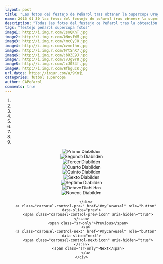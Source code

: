 ```yaml
---
layout: post
title: "Las fotos del festejo de Peñarol tras obtener la Supercopa Uruguaya"
name: 2018-01-30-las-fotos-del-festejo-de-peñarol-tras-obtener-la-supercopa-uruguaya
description: "Todas las fotos del festejo de Peñarol tras la obtención de la final contra Nacional por la Supercopa Uruguaya 2018"
tags: "festejo peñarol supercopa fotos"
image1: http://i.imgur.com/2soQKnT.jpg
image2: http://i.imgur.com/QNnsfWM.jpg
image3: http://i.imgur.com/tmcCyJO.jpg
image4: http://i.imgur.com/uvmnfhn.jpg
image5: http://i.imgur.com/QYtSnX7.jpg
image6: http://i.imgur.com/sbRZE9J.jpg
image7: http://i.imgur.com/svJg9Y8.jpg
image8: http://i.imgur.com/JcJ054f.jpg
image9: http://i.imgur.com/HfbgucK.jpg
url.datos: https://imgur.com/a/9Knji
categories: futbol supercopa
author: CAPeñarol
comments: true
---
```



<center>
	<div id="myCarousel" class="carousel slide pack" data-ride="carousel">
        <ol class="carousel-indicators">
          <li data-target="#myCarousel" data-slide-to="0" class="active"></li>
          <li data-target="#myCarousel" data-slide-to="1"></li>
          <li data-target="#myCarousel" data-slide-to="2"></li>
		  <li data-target="#myCarousel" data-slide-to="3"></li>
		  <li data-target="#myCarousel" data-slide-to="4"></li>
		  <li data-target="#myCarousel" data-slide-to="5"></li>
		  <li data-target="#myCarousel" data-slide-to="6"></li>
		  <li data-target="#myCarousel" data-slide-to="7"></li>
		  <li data-target="#myCarousel" data-slide-to="8"></li>
        </ol>
        <div class="carousel-inner" role="listbox">
          <div class="carousel-item active">
            <img class="slide d-block img-fluid" src="http://i.imgur.com/2soQKnT.jpg" alt="Primer Diabilden">
          </div>
          <div class="carousel-item" role="listbox">
            <img class="second-diabilden d-block img-fluid" src="http://i.imgur.com/QNnsfWM.jpg" alt="Segundo Diabilden">
          </div>
          <div class="carousel-item" role="listbox">
            <img class="third-diabilden d-block img-fluid" src="http://i.imgur.com/tmcCyJO.jpg" alt="Tercer Diabilden">
          </div>
		  <div class="carousel-item" role="listbox">
            <img class="fourth-diabilden d-block img-fluid" src="http://i.imgur.com/uvmnfhn.jpg" alt="Cuarto Diabilden">
          </div>
		  <div class="carousel-item" role="listbox">
            <img class="fifth-diabilden d-block img-fluid" src="http://i.imgur.com/QYtSnX7.jpg" alt="Quinto Diabilden">
          </div>
		  <div class="carousel-item" role="listbox">
            <img class="sixth-diabilden d-block img-fluid" src="http://i.imgur.com/sbRZE9J.jpg" alt="Sexto Diabilden">
          </div>
		  <div class="carousel-item" role="listbox">
            <img class="seventh-diabilden d-block img-fluid" src="http://i.imgur.com/svJg9Y8.jpg" alt="Septimo Diabilden">
          </div>
		  <div class="carousel-item" role="listbox">
            <img class="eighth-diabilden d-block img-fluid" src="http://i.imgur.com/JcJ054f.jpg" alt="Octavo Diabilden">
          </div>
		  <div class="carousel-item" role="listbox">
            <img class="nineth-diabilden d-block img-fluid" src="http://i.imgur.com/HfbgucK.jpg" alt="Noveno Diabilden">
          </div>
		  
		  
        </div>
        <a class="carousel-control-prev" href="#myCarousel" role="button" data-slide="prev">
          <span class="carousel-control-prev-icon" aria-hidden="true"></span>
          <span class="sr-only">Previous</span>
        </a>
        <a class="carousel-control-next" href="#myCarousel" role="button" data-slide="next">
          <span class="carousel-control-next-icon" aria-hidden="true"></span>
          <span class="sr-only">Next</span>
        </a>
	</div>
</center>
<br>
<br>
<br>
<br>
<br>